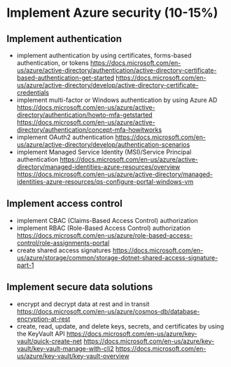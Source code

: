 # Implement Azure security (10-15%)

## Implement authentication

- implement authentication by using certificates, forms-based authentication, or tokens
	https://docs.microsoft.com/en-us/azure/active-directory/authentication/active-directory-certificate-based-authentication-get-started
	https://docs.microsoft.com/en-us/azure/active-directory/develop/active-directory-certificate-credentials
- implement multi-factor or Windows authentication by using Azure AD
	https://docs.microsoft.com/en-us/azure/active-directory/authentication/howto-mfa-getstarted
	https://docs.microsoft.com/en-us/azure/active-directory/authentication/concept-mfa-howitworks
- implement OAuth2 authentication
	https://docs.microsoft.com/en-us/azure/active-directory/develop/authentication-scenarios
- implement Managed Service Identity (MSI)/Service Principal authentication
	https://docs.microsoft.com/en-us/azure/active-directory/managed-identities-azure-resources/overview
	https://docs.microsoft.com/en-us/azure/active-directory/managed-identities-azure-resources/qs-configure-portal-windows-vm

## Implement access control

- implement CBAC (Claims-Based Access Control) authorization
- implement RBAC (Role-Based Access Control) authorization
	https://docs.microsoft.com/en-us/azure/role-based-access-control/role-assignments-portal
- create shared access signatures
	https://docs.microsoft.com/en-us/azure/storage/common/storage-dotnet-shared-access-signature-part-1

## Implement secure data solutions

- encrypt and decrypt data at rest and in transit
	https://docs.microsoft.com/en-us/azure/cosmos-db/database-encryption-at-rest
- create, read, update, and delete keys, secrets, and certificates by using the KeyVault API
	https://docs.microsoft.com/en-us/azure/key-vault/quick-create-net
	https://docs.microsoft.com/en-us/azure/key-vault/key-vault-manage-with-cli2
	https://docs.microsoft.com/en-us/azure/key-vault/key-vault-overview
